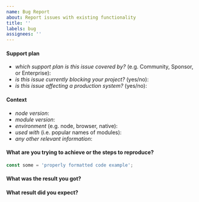 ```yaml
---
name: Bug Report
about: Report issues with existing functionality
title: ''
labels: bug
assignees: ''
---
```


<!--
  ⚠️ ⚠️ ⚠️ ⚠️ ⚠️ ⚠️
  You must complete this entire issue template to receive support.
  You MUST NOT remove, change, or replace the template with your own format.
  A missing or incomplete report will cause your issue to be closed without comment.
  Please respect the time and experience that went into this template.
  It is here for a reason. Thank you!
  ⚠️ ⚠️ ⚠️ ⚠️ ⚠️ ⚠️
-->

#### Support plan

<!--
We are here to help!

You do not need to pay to receive support. The free Community support plan is,
by its nature, limited to community members available to help.
Most community support issues are resolved within 2 weeks.

Before submitting an issue, please review the various support plans available
at https://hapi.dev/support/. That page includes useful information about
faster and free channels to ask questions,
as well as priority support options to meet your needs.
-->

- _which support plan is this issue covered by?_ (e.g. Community, Sponsor, or
  Enterprise):
- _is this issue currently blocking your project?_ (yes/no):
- _is this issue affecting a production system?_ (yes/no):

#### Context

- _node version_:
- _module version_:
- _environment_ (e.g. node, browser, native):
- _used with_ (i.e. popular names of modules):
- _any other relevant information_:

#### What are you trying to achieve or the steps to reproduce?

<!--
Describe your issue in detail, including full steps to reproduce the issue,
any configuration, schemas, code samples, or inputs needed.
Make sure to wrap all code examples in backticks so that they display correctly.
Before submitting an issue, make sure to click on the Preview tab above to
verify everything is formatted correctly.
-->

```js
const some = 'properly formatted code example';
```

#### What was the result you got?

#### What result did you expect?
